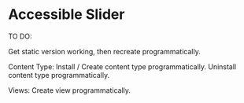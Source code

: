 # Accessible Slider

TO DO:

Get static version working, then recreate programmatically. 

Content Type:
	Install / Create content type programmatically.
	Uninstall content type programmatically.

Views:
	Create view programmatically.
